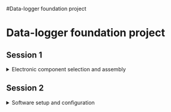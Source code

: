 #Data-logger foundation project

# Data-logger foundation project

## Session 1


<details>
  <Summary>Electronic component selection and assembly</Summary>
  
_What bits, why, and what are the strengths and limitations_

>Parts List:

|Part | Cost | Description | Datasheet |
|-----|------|-------------|-----------|
| Micro controller | 2.96NZD | [ESP32-C3 SuperMini WIFI/Bluetooth Development Board](https://www.aliexpress.com/item/1005005877531694.html) | Datasheet |
| Temp/Humidty/Pressure Sensor | 3.27NZD | [BME280 3.3V](https://www.aliexpress.com/item/1005006098059302.html) | Datasheet |
| Real Time Clock module | 1.64NZD | [DS3231 I2C](https://www.aliexpress.com/item/32822420722.html) | Datasheet |
| TF Card module | 0.69NZD | [TF Card Memory Shield Module SPI](https://www.aliexpress.com/item/32346771288.html) | Datasheet |
| TF memory card | 3.00NZD | [Off-brand 16GB TF/micro SD Card](https://www.aliexpress.com/item/1005001617961938.html?algo_exp_id=3e8b6944-24e4-4192-9359-7344f5438bc5-4&utparam-url=scene%3Asearch%7Cquery_from%3A) | Datasheet |
| Prototyping PCB | 2.10NZ | [DKS-SOLDERBREAD-02](https://www.digikey.co.nz/en/products/detail/digikey/DKS-SOLDERBREAD-02/15970925) | Datasheet |
| Battery holder | 0.37NZD | [Single 18650](https://www.aliexpress.com/item/32580480645.html) | Datasheet |
| Battery 18650 | 12.49NZD | [Molicel M35A 18650 3500mAh 10A](https://cell-supply.co.nz/product/molicel-m35a-18650-3500mah-10a-battery/) | Datasheet |
| Charging Board | 0.51NZD | [TP4056](https://www.aliexpress.com/item/32467578996.html) | [Datasheet] |
| LDO Regulator | 0.76NZD | [MCP1700-3302E](https://www.digikey.co.nz/en/products/detail/microchip-technology/MCP1700-3302E-TO/652680?s=N4IgTCBcDaILIGEAKBGA7ABgwWgMy4zAFEQBdAXyA) | [Datasheet]((https://ww1.microchip.com/downloads/en/DeviceDoc/MCP1700-Data-Sheet-20001826F.pdf)) |
| 100uF Electrolytic Capacitor | 0.13NZD | [CAP ALUM 100UF 20% 10V RADIAL TH](https://www.digikey.com/en/products/detail/chinsan-elite/PF1A101MP20511F3U/16497042?s=N4IgTCBcDaICwEYCcCC0AFAYgggggDAgLLpj4CsCCmAzAKoDCAKqgHIAiIAugL5A) | Datasheet |
| 100nF Ceramic Capacitor | 0.09NZD | [CAP CER 0.1UF 50V X7R RADIAL](https://www.digikey.com/en/products/detail/kemet/C320C104M5R5TA/3726028?s=N4IgTCBcDaIMwE4EFoEHY0DZkDkAiIAugL5A) | Datasheet |
| 27K Ohm resistor | 0.04NZD | [RES 27K OHM 5% 1/4W AXIAL](https://www.digikey.com/en/products/detail/stackpole-electronics-inc/CFM14JT27K0/1742158?s=N4IgTCBcDaIMpgOwGkCKBhAKgWgHIBEQBdAXyA) | Datasheet |
| 100K Ohm resistor | 0.03NZD | [RES 100K OHM 5% 1/8W AXIAL](https://www.digikey.com/en/products/detail/stackpole-electronics-inc/CF18JT100K/1741564?s=N4IgTCBcDaIMIDECMAOAUgFSQBmwaTgwFoA5AERAF0BfIA) | Datasheet |


![Breadboard overview](https://github.com/user-attachments/assets/5d93920e-aa86-407c-98df-cfda81e5d644)
</Details>

## Session 2


<details>
  <Summary>Software setup and configuration</Summary>  
_Setting up our boards to read sensors, format and save data, and communication and user interface design_

Minimum working example to set up over-the-air software uploads and blink and LED from a web interface
  
```
#include <WiFi.h>
#include <ESPmDNS.h>
#include <WiFiUdp.h>
#include <ArduinoOTA.h>
#include <WebServer.h>

const char* ssid = "WIFI NETWORK NAME"; ## Wifi name
const char* password = "PASSWORD"; ## Wifi password

#set the address correctly for your network below
IPAddress local_ip(192,168,1,222);
IPAddress gateway(192,168,1,254);
IPAddress subnet(255,255,255,0);

WebServer server(80);

//variabls for blinking an LED with Millis

const int led = 4; // ESP32 Pin to which onboard LED is connected
// unsigned long previousMillis = 0;  // will store last time LED was updated
// const long interval = 1000;  // interval at which to blink (milliseconds)
bool ledState = LOW;  // ledState used to set the LED


void setup() {

  pinMode(led, OUTPUT);  
  Serial.begin(115200);
  Serial.println("Booting");

  WiFi.mode(WIFI_STA);
  WiFi.begin(ssid, password);
    while (WiFi.waitForConnectResult() != WL_CONNECTED) {
      Serial.println("Connection Failed! Rebooting...");
      delay(5000);
      ESP.restart();
    }

  ArduinoOTA.setPort(3232); // Port defaults to 3232
  ArduinoOTA.setHostname("creature_log");// Hostname defaults to esp3232-[MAC] ## Need to set a unique hostname for your device!
  ArduinoOTA.setPassword("admin"); // No authentication by default
  
  // MD5(admin) = 21232f297a57a5a743894a0e4a801fc3  // Password can be set with it's md5 value as well
  // ArduinoOTA.setPasswordHash("21232f297a57a5a743894a0e4a801fc3");
  ArduinoOTA
    .onStart([]() {
      String type;
      if (ArduinoOTA.getCommand() == U_FLASH)
        type = "sketch";
      else // U_SPIFFS
        type = "filesystem";
      // NOTE: if updating SPIFFS this would be the place to unmount SPIFFS using SPIFFS.end()
      Serial.println("Start updating " + type);
    })
    .onEnd([]() {
      Serial.println("\nEnd");
    })
    .onProgress([](unsigned int progress, unsigned int total) {
      Serial.printf("Progress: %u%%\r", (progress / (total / 100)));
    })
    .onError([](ota_error_t error) {
      Serial.printf("Error[%u]: ", error);
      if (error == OTA_AUTH_ERROR) Serial.println("Auth Failed");
      else if (error == OTA_BEGIN_ERROR) Serial.println("Begin Failed");
      else if (error == OTA_CONNECT_ERROR) Serial.println("Connect Failed");
      else if (error == OTA_RECEIVE_ERROR) Serial.println("Receive Failed");
      else if (error == OTA_END_ERROR) Serial.println("End Failed");
    });

  ArduinoOTA.begin();

  Serial.println("Ready");
  Serial.print("IP address: ");
  Serial.println(WiFi.localIP());

// The first line of the code snippet below, for example, 
// indicates that when a server receives an HTTP request on the root (/) path, 
// it will call the handle_OnConnect() function. 
// It is important to note that the URL specified is a relative path.
// Similarly, we must specify two more URLs to handle the two states of the led.
// if the client requests a URL that isn’t specified with server.on() . 
// It should give a 404 error (Page Not Found) as a response. To accomplish this, 
// we use the server.onNotFound() method.
server.on("/", handle_OnConnect);
server.on("/ledOn", handle_ledOn);
server.on("/ledOff", handle_ledOff);
server.onNotFound(handle_NotFound);

//Now, to start the server, we call the server object’s begin() method.
server.begin();
Serial.println("HTTP server started");

}

void loop() {

  ArduinoOTA.handle();  

  // Actual incoming HTTP requests are handled in the loop function. 
  // For this, we use the server object’s handleClient() method. 
  // We also change the state of LEDs based on the request.
  // Now we must write the handle_OnConnect() function, which we previously attached to the root (/) URL with server.on. 
  // We begin this function by setting the status of both LEDs to LOW (initial state of LEDs) and printing it on the serial monitor.
  // We use the send method to respond to an HTTP request. 
  server.handleClient();
  if(ledState)
  {digitalWrite(led, HIGH);}
  else
  {digitalWrite(led, LOW);}

}

  // Although the method can be called with a number of different arguments, the simplest form requires the HTTP response code, 
  // the content type, and the content.
  // The first parameter we pass to the send method is the code 200 (one of the HTTP status codes), 
  // which corresponds to the OK response. Then we specify the content type as “text/html,” 
  // and finally we pass the SendHTML() custom function, which generates a dynamic HTML page with the LED status.
  void handle_OnConnect() {
  ledState = LOW;
  Serial.println("GPIO4 Status: OFF");
  server.send(200, "text/html", SendHTML(ledState)); 
  }

  // Similarly, we write three more functions to handle LED ON/OFF requests and the 404 Error page.
  void handle_ledOn() {
  ledState = HIGH;
  Serial.println("GPIO4 Status: ON");
  server.send(200, "text/html", SendHTML(true)); 
  }
  void handle_ledOff() {
  ledState = LOW;
  Serial.println("GPIO4 Status: OFF");
  server.send(200, "text/html", SendHTML(false)); 
  }
  void handle_NotFound(){
  server.send(404, "text/plain", "Not found");
  }

  // ! -- Displaying the HTML Web Page -- !
  // Whenever the ESP32 web server receives a request from a web client, the sendHTML() function generates a web page. 
  // It simply concatenates HTML code into a long string and returns to the server.send()
  // The function uses the status of the LEDs as a parameter to generate HTML content dynamically.
  // The first text you should always send is the <!DOCTYPE> declaration, which indicates that we’re sending HTML code.
  String SendHTML(uint8_t ledStat){

  String ptr = "<!DOCTYPE html> <html>\n";

  ptr +="<head><meta name=\"viewport\" content=\"width=device-width, initial-scale=1.0, user-scalable=no\">\n";
  ptr +="<title>LED Control</title>\n";
  ptr +="<style>html { font-family: Helvetica; display: inline-block; margin: 0px auto; text-align: center;}\n";
  ptr +="body{margin-top: 50px;} h1 {color: #444444;margin: 50px auto 30px;} h3 {color: #444444;margin-bottom: 50px;}\n";
  ptr +="p {font-size: 14px;color: #888;margin-bottom: 10px;}\n";
  ptr +=".button {display: block;width: 80px;background-color: #3498db;border: none;color: white;padding: 13px 30px;text-decoration: none;font-size: 25px;margin: 0px auto 35px;cursor: pointer;border-radius: 4px;}\n";
  ptr +=".button-on {background-color: #3498db;}\n";
  ptr +=".button-on:active {background-color: #2980b9;}\n";
  ptr +=".button-off {background-color: #34495e;}\n";
  ptr +=".button-off:active {background-color: #2c3e50;}\n";
  ptr +="p {font-size: 14px;color: #888;margin-bottom: 10px;}\n";
  ptr +="</style>\n";
  ptr +="</head>\n";
  ptr +="<body>\n";

  ptr +="<h1>ESP32 Web Server</h1>\n";
    ptr +="<h3>Using Access Point(AP) Mode</h3>\n";
  if(ledStat)
   {ptr +="<p>LED Status: ON</p><a class=\"button button-off\" href=\"/ledOff\">OFF</a>\n";}
  else
   {ptr +="<p>LED Status: OFF</p><a class=\"button button-on\" href=\"/ledOn\">ON</a>\n";}

  ptr +="</body>\n";
  ptr +="</html>\n";
  return ptr;
  }
  ```



